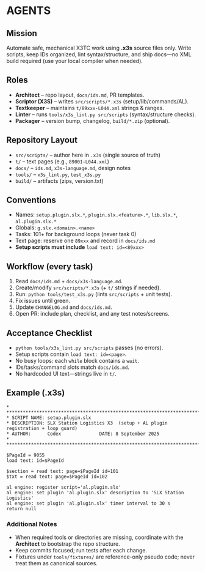 # AGENTS

## Mission
Automate safe, mechanical X3TC work using **.x3s** source files only. Write scripts, keep IDs organized, lint syntax/structure, and ship docs—no XML build required (use your local compiler when needed).

## Roles
- **Architect** – repo layout, `docs/ids.md`, PR templates.
- **Scriptor (X3S)** – writes `src/scripts/*.x3s` (setup/lib/commands/AL).
- **Textkeeper** – maintains `t/89xxx-L044.xml` strings & ranges.
- **Linter** – runs `tools/x3s_lint.py src/scripts` (syntax/structure checks).
- **Packager** – version bump, changelog, `build/*.zip` (optional).

## Repository Layout
- `src/scripts/` – author here in `.x3s` (single source of truth)
- `t/` – text pages (e.g., `89001-L044.xml`)
- `docs/` – `ids.md`, `x3s-language.md`, design notes
- `tools/` – `x3s_lint.py`, `test_x3s.py`
- `build/` – artifacts (zips, version.txt)

## Conventions
- Names: `setup.plugin.slx.*`, `plugin.slx.<feature>.*`, `lib.slx.*`, `al.plugin.slx.*`
- Globals: `g.slx.<domain>.<name>`
- Tasks: 101+ for background loops (never task 0)
- Text page: reserve one `89xxx` and record in `docs/ids.md`
- **Setup scripts must include** `load text: id=<89xxx>`

## Workflow (every task)
1. Read `docs/ids.md` + `docs/x3s-language.md`.
2. Create/modify `src/scripts/*.x3s` (+ `t/` strings if needed).
3. Run: `python tools/test_x3s.py` (lints `src/scripts` + unit tests).
4. Fix issues until green.
5. Update `CHANGELOG.md` and `docs/ids.md`.
6. Open PR: include plan, checklist, and any test notes/screens.

## Acceptance Checklist
- `python tools/x3s_lint.py src/scripts` passes (no errors).
- Setup scripts contain `load text: id=<page>`.
- No busy loops: each `while` block contains a `wait`.
- IDs/tasks/command slots match `docs/ids.md`.
- No hardcoded UI text—strings live in `t/`.

## Example (.x3s)
```
* ****************************************************************************** 
* SCRIPT NAME: setup.plugin.slx
* DESCRIPTION: SLX Station Logistics X3  (setup + AL plugin registration + loop guard)
* AUTHOR:      Codex              DATE: 8 September 2025 
* ******************************************************************************

$PageId = 9055
load text: id=$PageId

$section = read text: page=$PageId id=101
$txt = read text: page=$PageId id=102

al engine: register script='al.plugin.slx'
al engine: set plugin 'al.plugin.slx' description to 'SLX Station Logistics'
al engine: set plugin 'al.plugin.slx' timer interval to 30 s
return null
```

### Additional Notes
- When required tools or directories are missing, coordinate with the **Architect** to bootstrap the repo structure.
- Keep commits focused; run tests after each change.
- Fixtures under `tools/fixtures/` are reference-only pseudo code; never treat them as canonical sources.
